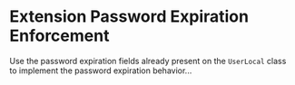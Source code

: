 # Extension Password Expiration Enforcement

Use the password expiration fields already present on the `UserLocal` class to implement the password expiration behavior...